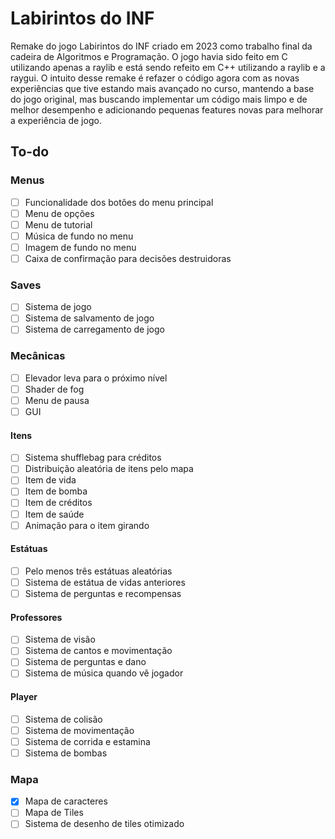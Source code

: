 # Labirintos do INF
Remake do jogo Labirintos do INF criado em 2023 como trabalho final da cadeira de Algoritmos e Programação. O jogo havia sido feito em C utilizando apenas a raylib e está sendo refeito em C++ utilizando a raylib e a raygui.
O intuito desse remake é refazer o código agora com as novas experiências que tive estando mais avançado no curso, mantendo a base do jogo original, mas buscando implementar um código mais limpo e de melhor desempenho e adicionando pequenas features novas para melhorar a experiência de jogo.

## To-do
### Menus
- [ ] Funcionalidade dos botões do menu principal
- [ ] Menu de opções
- [ ] Menu de tutorial
- [ ] Música de fundo no menu
- [ ] Imagem de fundo no menu
- [ ] Caixa de confirmação para decisões destruidoras
### Saves
- [ ] Sistema de jogo
- [ ] Sistema de salvamento de jogo
- [ ] Sistema de carregamento de jogo
### Mecânicas
- [ ] Elevador leva para o próximo nível
- [ ] Shader de fog
- [ ] Menu de pausa
- [ ] GUI
#### Itens
- [ ] Sistema shufflebag para créditos
- [ ] Distribuição aleatória de itens pelo mapa
- [ ] Item de vida
- [ ] Item de bomba
- [ ] Item de créditos 
- [ ] Item de saúde
- [ ] Animação para o item girando
#### Estátuas
- [ ] Pelo menos três estátuas aleatórias
- [ ] Sistema de estátua de vidas anteriores
- [ ] Sistema de perguntas e recompensas
#### Professores
- [ ] Sistema de visão
- [ ] Sistema de cantos e movimentação
- [ ] Sistema de perguntas e dano
- [ ] Sistema de música quando vê jogador
#### Player
- [ ] Sistema de colisão
- [ ] Sistema de movimentação
- [ ] Sistema de corrida e estamina
- [ ] Sistema de bombas
### Mapa
- [x] Mapa de caracteres
- [ ] Mapa de Tiles
- [ ] Sistema de desenho de tiles otimizado
